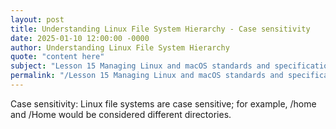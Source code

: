 ```yaml
---
layout: post
title: Understanding Linux File System Hierarchy - Case sensitivity
date: 2025-01-10 12:00:00 -0000
author: Understanding Linux File System Hierarchy
quote: "content here"
subject: "Lesson 15 Managing Linux and macOS standards and specifications"
permalink: "/Lesson 15 Managing Linux and macOS standards and specifications/Understanding Linux File System Hierarchy/Understanding Linux File System Hierarchy - Case sensitivity"
---
```


Case sensitivity: Linux file systems are case sensitive; for example, /home and /Home would be considered different directories.
